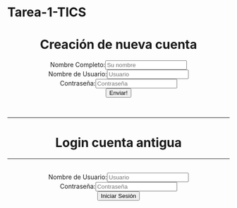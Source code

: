 # Tarea-1-TICS

<!DOCTYPE html>
<html>
<head> 
		<title> Login Abruzzi </title>
</head>
<body>
	<div align="center">
		<form action="./index.php" method="POST">
	  	<h1> Creación de nueva cuenta</h1>
			Nombre Completo:<input type="text" name="nombre" placeholder='Su nombre'/>
			<br>
			Nombre de Usuario:<input type="text" name="usuario"  placeholder='Usuario'/>
			<br>
			Contraseña:<input type="password" name="contrasena" placeholder='Contraseña'/>
			<br>
			<input type="submit" value="Enviar!" />
		</form>
		<br>
		<hr>
		<h1> Login cuenta antigua</h1>
		<hr>
		<br>
		<form action="./inicio.php" method="POST">
			Nombre de Usuario:<input type="text" name="usuario"  placeholder='Usuario'/>
			<br>
			Contraseña:<input type="password" name="contrasena" placeholder='Contraseña'/>
			<br>
			<input type="submit" value="Iniciar Sesión"/>
		</form>
	</div>
</body>
</html>
